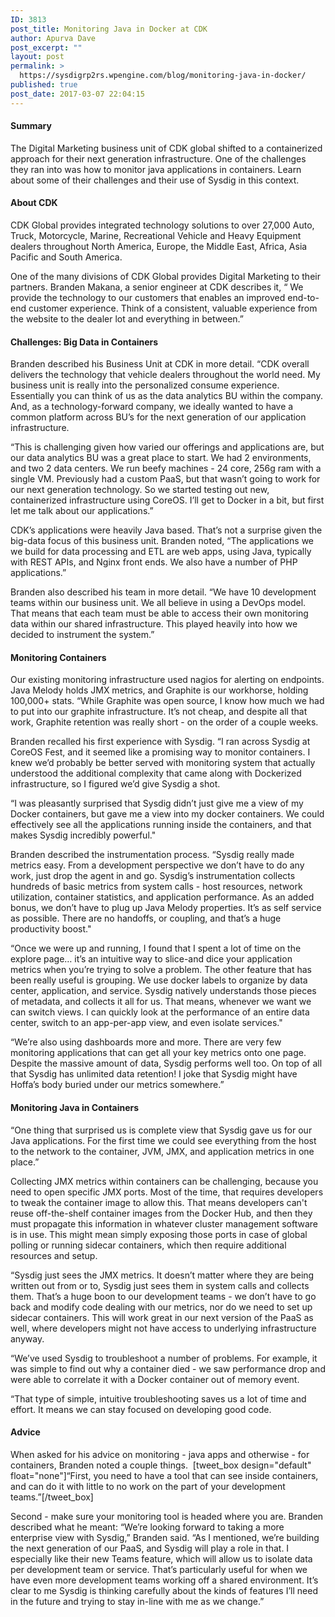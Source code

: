 ```yaml
---
ID: 3813
post_title: Monitoring Java in Docker at CDK
author: Apurva Dave
post_excerpt: ""
layout: post
permalink: >
  https://sysdigrp2rs.wpengine.com/blog/monitoring-java-in-docker/
published: true
post_date: 2017-03-07 22:04:15
---
```

#### Summary

The Digital Marketing business unit of CDK global shifted to a containerized approach for their next generation infrastructure. One of the challenges they ran into was how to monitor java applications in containers. Learn about some of their challenges and their use of Sysdig in this context.

#### About CDK

CDK Global provides integrated technology solutions to over 27,000 Auto, Truck, Motorcycle, Marine, Recreational Vehicle and Heavy Equipment dealers throughout North America, Europe, the Middle East, Africa, Asia Pacific and South America.

One of the many divisions of CDK Global provides Digital Marketing to their partners. Branden Makana, a senior engineer at CDK describes it, “ We provide the technology to our customers that enables an improved end-to-end customer experience. Think of a consistent, valuable experience from the website to the dealer lot and everything in between.”

#### Challenges: Big Data in Containers

Branden described his Business Unit at CDK in more detail. “CDK overall delivers the technology that vehicle dealers throughout the world need. My business unit is really into the personalized consume experience. Essentially you can think of us as the data analytics BU within the company. And, as a technology-forward company, we ideally wanted to have a common platform across BU’s for the next generation of our application infrastructure.

“This is challenging given how varied our offerings and applications are, but our data analytics BU was a great place to start. We had 2 environments, and two 2 data centers. We run beefy machines - 24 core, 256g ram with a single VM. Previously had a custom PaaS, but that wasn’t going to work for our next generation technology. So we started testing out new, containerized infrastructure using CoreOS. I’ll get to Docker in a bit, but first let me talk about our applications.”

CDK’s applications were heavily Java based. That’s not a surprise given the big-data focus of this business unit. Branden noted, “The applications we we build for data processing and ETL are web apps, using Java, typically with REST APIs, and Nginx front ends. We also have a number of PHP applications.”

Branden also described his team in more detail. “We have 10 development teams within our business unit. We all believe in using a DevOps model. That means that each team must be able to access their own monitoring data within our shared infrastructure. This played heavily into how we decided to instrument the system.”

#### Monitoring Containers

Our existing monitoring infrastructure used nagios for alerting on endpoints. Java Melody holds JMX metrics, and Graphite is our workhorse, holding 100,000+ stats. “While Graphite was open source, I know how much we had to put into our graphite infrastructure. It’s not cheap, and despite all that work, Graphite retention was really short - on the order of a couple weeks.

Branden recalled his first experience with Sysdig. “I ran across Sysdig at CoreOS Fest, and it seemed like a promising way to monitor containers. I knew we’d probably be better served with monitoring system that actually understood the additional complexity that came along with Dockerized infrastructure, so I figured we’d give Sysdig a shot.

“I was pleasantly surprised that Sysdig didn’t just give me a view of my Docker containers, but gave me a view into my docker containers. We could effectively see all the applications running inside the containers, and that makes Sysdig incredibly powerful."

Branden described the instrumentation process. “Sysdig really made metrics easy. From a development perspective we don’t have to do any work, just drop the agent in and go. Sysdig’s instrumentation collects hundreds of basic metrics from system calls - host resources, network utilization, container statistics, and application performance. As an added bonus, we don’t have to plug up Java Melody properties. It’s as self service as possible. There are no handoffs, or coupling, and that’s a huge productivity boost."

“Once we were up and running, I found that I spent a lot of time on the explore page… it’s an intuitive way to slice-and dice your application metrics when you’re trying to solve a problem. The other feature that has been really useful is grouping. We use docker labels to organize by data center, application, and service. Sysdig natively understands those pieces of metadata, and collects it all for us. That means, whenever we want we can switch views. I can quickly look at the performance of an entire data center, switch to an app-per-app view, and even isolate services."

“We’re also using dashboards more and more. There are very few monitoring applications that can get all your key metrics onto one page. Despite the massive amount of data, Sysdig performs well too. On top of all that Sysdig has unlimited data retention! I joke that Sysdig might have Hoffa’s body buried under our metrics somewhere.”

#### Monitoring Java in Containers

“One thing that surprised us is complete view that Sysdig gave us for our Java applications. For the first time we could see everything from the host to the network to the container, JVM, JMX, and application metrics in one place.”

Collecting JMX metrics within containers can be challenging, because you need to open specific JMX ports. Most of the time, that requires developers to tweak the container image to allow this. That means developers can't reuse off-the-shelf container images from the Docker Hub, and then they must propagate this information in whatever cluster management software is in use. This might mean simply exposing those ports in case of global polling or running sidecar containers, which then require additional resources and setup.

“Sysdig just sees the JMX metrics. It doesn’t matter where they are being written out from or to, Sysdig just sees them in system calls and collects them. That’s a huge boon to our development teams - we don’t have to go back and modify code dealing with our metrics, nor do we need to set up sidecar containers. This will work great in our next version of the PaaS as well, where developers might not have access to underlying infrastructure anyway.

“We’ve used Sysdig to troubleshoot a number of problems. For example, it was simple to find out why a container died - we saw performance drop and were able to correlate it with a Docker container out of memory event.

“That type of simple, intuitive troubleshooting saves us a lot of time and effort. It means we can stay focused on developing good code.

#### Advice

When asked for his advice on monitoring - java apps and otherwise - for containers, Branden noted a couple things.  [tweet_box design="default" float="none"]“First, you need to have a tool that can see inside containers, and can do it with little to no work on the part of your development teams.”[/tweet_box]

Second - make sure your monitoring tool is headed where you are. Branden described what he meant: “We’re looking forward to taking a more enterprise view with Sysdig,” Branden said. “As I mentioned, we’re building the next generation of our PaaS, and Sysdig will play a role in that. I especially like their new Teams feature, which will allow us to isolate data per development team or service. That’s particularly useful for when we have even more development teams working off a shared environment. It’s clear to me Sysdig is thinking carefully about the kinds of features I’ll need in the future and trying to stay in-line with me as we change.”